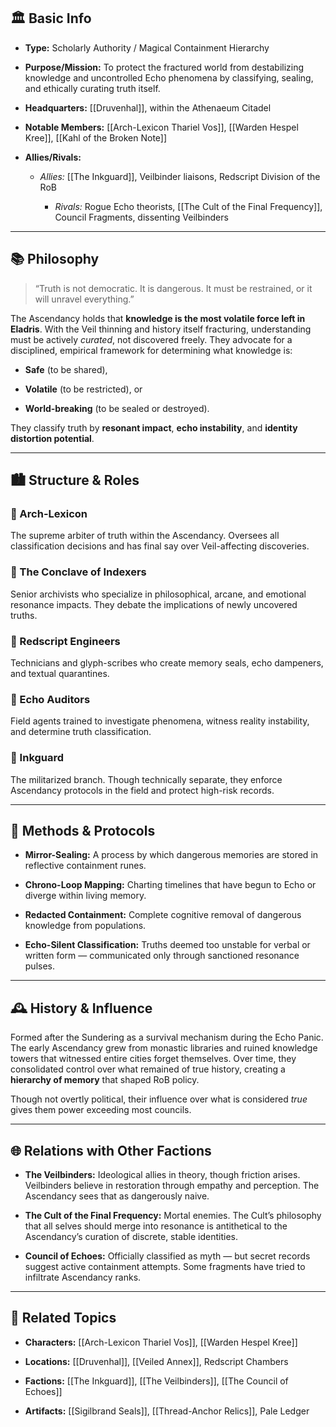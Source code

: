 ## 🏛️ Basic Info

- **Type:** Scholarly Authority / Magical Containment Hierarchy
    
- **Purpose/Mission:** To protect the fractured world from destabilizing knowledge and uncontrolled Echo phenomena by classifying, sealing, and ethically curating truth itself.
    
- **Headquarters:** [[Druvenhal]], within the Athenaeum Citadel
    
- **Notable Members:** [[Arch-Lexicon Thariel Vos]], [[Warden Hespel Kree]],  [[Kahl of the Broken Note]]
    
- **Allies/Rivals:**
    
    - _Allies:_ [[The Inkguard]], Veilbinder liaisons, Redscript Division of the RoB
        
	    - _Rivals:_ Rogue Echo theorists, [[The Cult of the Final Frequency]], Council Fragments, dissenting Veilbinders
        

---

## 📚 Philosophy

> “Truth is not democratic. It is dangerous. It must be restrained, or it will unravel everything.”

The Ascendancy holds that **knowledge is the most volatile force left in Eladris**. With the Veil thinning and history itself fracturing, understanding must be actively _curated_, not discovered freely. They advocate for a disciplined, empirical framework for determining what knowledge is:

- **Safe** (to be shared),
    
- **Volatile** (to be restricted), or
    
- **World-breaking** (to be sealed or destroyed).
    

They classify truth by **resonant impact**, **echo instability**, and **identity distortion potential**.

---

## 🏙️ Structure & Roles

### 🔹 Arch-Lexicon

The supreme arbiter of truth within the Ascendancy. Oversees all classification decisions and has final say over Veil-affecting discoveries.

### 🔹 The Conclave of Indexers

Senior archivists who specialize in philosophical, arcane, and emotional resonance impacts. They debate the implications of newly uncovered truths.

### 🔹 Redscript Engineers

Technicians and glyph-scribes who create memory seals, echo dampeners, and textual quarantines.

### 🔹 Echo Auditors

Field agents trained to investigate phenomena, witness reality instability, and determine truth classification.

### 🔹 Inkguard

The militarized branch. Though technically separate, they enforce Ascendancy protocols in the field and protect high-risk records.

---

## 📖 Methods & Protocols

- **Mirror-Sealing:** A process by which dangerous memories are stored in reflective containment runes.
    
- **Chrono-Loop Mapping:** Charting timelines that have begun to Echo or diverge within living memory.
    
- **Redacted Containment:** Complete cognitive removal of dangerous knowledge from populations.
    
- **Echo-Silent Classification:** Truths deemed too unstable for verbal or written form — communicated only through sanctioned resonance pulses.
    

---

## 🕰️ History & Influence

Formed after the Sundering as a survival mechanism during the Echo Panic. The early Ascendancy grew from monastic libraries and ruined knowledge towers that witnessed entire cities forget themselves. Over time, they consolidated control over what remained of true history, creating a **hierarchy of memory** that shaped RoB policy.

Though not overtly political, their influence over what is considered _true_ gives them power exceeding most councils.

---

## 🌐 Relations with Other Factions

- **The Veilbinders:** Ideological allies in theory, though friction arises. Veilbinders believe in restoration through empathy and perception. The Ascendancy sees that as dangerously naive.
    
- **The Cult of the Final Frequency:** Mortal enemies. The Cult’s philosophy that all selves should merge into resonance is antithetical to the Ascendancy’s curation of discrete, stable identities.
    
- **Council of Echoes:** Officially classified as myth — but secret records suggest active containment attempts. Some fragments have tried to infiltrate Ascendancy ranks.
    

---

## 🔗 Related Topics

- **Characters:** [[Arch-Lexicon Thariel Vos]], [[Warden Hespel Kree]]
    
- **Locations:** [[Druvenhal]], [[Veiled Annex]], Redscript Chambers
    
- **Factions:** [[The Inkguard]], [[The Veilbinders]], [[The Council of Echoes]]
    
- **Artifacts:** [[Sigilbrand Seals]], [[Thread-Anchor Relics]], Pale Ledger
